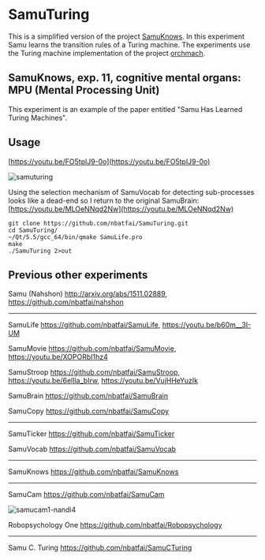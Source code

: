 # SamuTuring

This is a simplified version of the project [SamuKnows](https://github.com/nbatfai/SamuKnows).
In this experiment Samu learns the transition rules of a Turing machine. The experiments use the Turing machine implementation of the project [orchmach](https://github.com/nbatfai/orchmach).

## SamuKnows, exp. 11, cognitive mental organs: MPU (Mental Processing Unit)
This experiment is an example of the paper entitled "Samu Has Learned Turing Machines".


## Usage

[https://youtu.be/FO5tplJ9-0o](https://youtu.be/FO5tplJ9-0o)

![samuturing](https://cloud.githubusercontent.com/assets/3148120/14410488/2efbbf08-ff31-11e5-8ec1-4ad0e03b47aa.png)

Using the selection mechanism of SamuVocab for detecting sub-processes looks like a dead-end so I return to the original SamuBrain: [https://youtu.be/MLOeNNqd2Nw](https://youtu.be/MLOeNNqd2Nw)

```
git clone https://github.com/nbatfai/SamuTuring.git
cd SamuTuring/
~/Qt/5.5/gcc_64/bin/qmake SamuLife.pro
make
./SamuTuring 2>out
```

## Previous other experiments

Samu (Nahshon)
http://arxiv.org/abs/1511.02889,
https://github.com/nbatfai/nahshon

---

SamuLife
https://github.com/nbatfai/SamuLife,
https://youtu.be/b60m__3I-UM

SamuMovie
https://github.com/nbatfai/SamuMovie,
https://youtu.be/XOPORbI1hz4

SamuStroop
https://github.com/nbatfai/SamuStroop,
https://youtu.be/6elIla_bIrw,
https://youtu.be/VujHHeYuzIk

SamuBrain
https://github.com/nbatfai/SamuBrain

SamuCopy
https://github.com/nbatfai/SamuCopy

---

SamuTicker
https://github.com/nbatfai/SamuTicker

SamuVocab
https://github.com/nbatfai/SamuVocab

--- 

SamuKnows
https://github.com/nbatfai/SamuKnows

---

SamuCam
https://github.com/nbatfai/SamuCam

![samucam1-nandi4](https://cloud.githubusercontent.com/assets/3148120/14001514/91fbb354-f146-11e5-9a0a-5d551bee494a.png)

Robopsychology One
https://github.com/nbatfai/Robopsychology

---

Samu C. Turing
https://github.com/nbatfai/SamuCTuring
